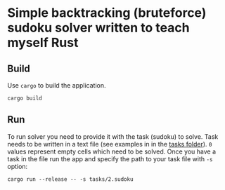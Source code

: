 # Simple backtracking (bruteforce) sudoku solver written to teach myself Rust

## Build
Use `cargo` to build the application.

```shell
cargo build
```

## Run
To run solver you need to provide it with the task (sudoku) to solve. Task needs to be written in a text file (see examples in in the [tasks folder](./tasks/2.sudoku)). `0` values represent empty cells which need to be solved.
Once you have a task in the file run the app and specify the path to your task file with `-s` option:

```shell
cargo run --release -- -s tasks/2.sudoku
```
